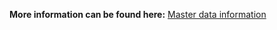 **More information can be found here:** [Master data information](https://success.mediusflow.com/documentation/cts-documentation/On-Premise-Connectors/AX/AX_solution/AX_masterdata/)